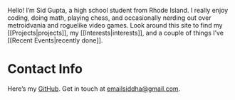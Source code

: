 Hello! I’m Sid Gupta, a high school student from Rhode Island. I really enjoy coding, doing math, playing chess, and occasionally nerding out over metroidvania and roguelike video games. Look around this site to find my [[Projects|projects]], my [[Interests|interests]], and a couple of things I’ve [[Recent Events|recently done]]. 

# Contact Info
Here’s my [GitHub](https://github.com/Windshield-Viper). Get in touch at [emailsiddha@gmail.com](mailto:emailsiddha@gmail.com).
